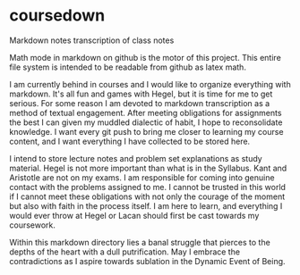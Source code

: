 # coursedown
Markdown notes transcription of class notes

Math mode in markdown on github is the motor of this project. This entire file system is intended to be readable from github as latex math.

I am currently behind in courses and I would like to organize everything with markdown. It's all fun and games with Hegel, but it is time for me to get serious. For some reason I am devoted to markdown transcription as a method of textual engagement. After meeting obligations for assignments the best I can given my muddled dialectic of habit, I hope to reconsolidate knowledge. I want every git push to bring me closer to learning my course content, and I want everything I have collected to be stored here.

I intend to store lecture notes and problem set explanations as study material. Hegel is not more important than what is in the Syllabus. Kant and Aristotle are not on my exams. I am responsible for coming into genuine contact with the problems assigned to me. I cannot be trusted in this world if I cannot meet these obligations with not only the courage of the moment but also with faith in the process itself. I am here to learn, and everything I would ever throw at Hegel or Lacan should first be cast towards my coursework. 

Within this markdown directory lies a banal struggle that pierces to the depths of the heart with a dull putrification. May I embrace the contradictions as I aspire towards sublation in the Dynamic Event of Being. 

